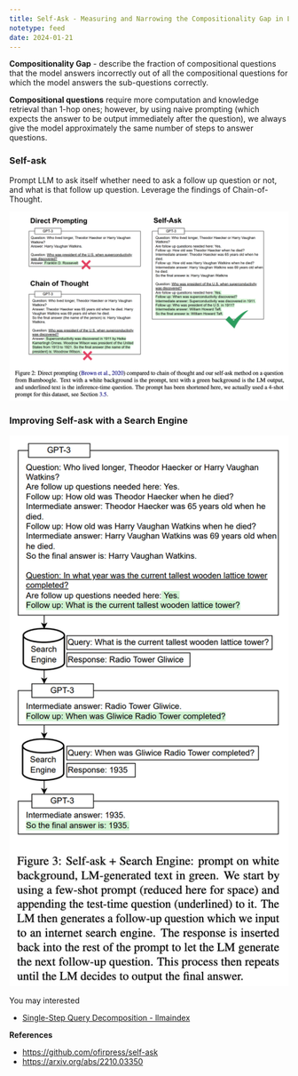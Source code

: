 ```yaml
---
title: Self-Ask - Measuring and Narrowing the Compositionality Gap in Language Models
notetype: feed
date: 2024-01-21
---
```

**Compositionality Gap** - describe the fraction of compositional questions that the model answers incorrectly out of all the compositional questions for which the model answers the sub-questions correctly.

**Compositional questions** require more computation and knowledge retrieval than 1-hop ones; however, by using naive prompting (which expects the answer to be output immediately after the question), we always give the model approximately the same number of steps to answer questions.
### Self-ask

Prompt LLM to ask itself whether need to ask a follow up question or not, and what is that follow up question. Leverage the findings of Chain-of-Thought.

![self-ask-prompting](/assets/img/self-ask-prompting.png)


### Improving Self-ask with a Search Engine

![self-ask-with-search](/assets/img/self-ask-with-search.png)


You may interested
- [Single-Step Query Decomposition - llmaindex](https://docs.llamaindex.ai/en/stable/optimizing/advanced_retrieval/query_transformations.html#single-step-query-decomposition)

**References**
- https://github.com/ofirpress/self-ask
- https://arxiv.org/abs/2210.03350